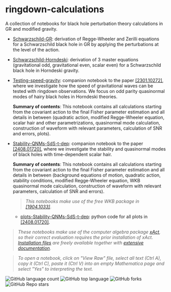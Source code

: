 # ringdown-calculations
A collection of notebooks for black hole perturbation theory calculations in GR and modified gravity.

- [Schwarzschild-GR](https://github.com/sergisl/ringdown-calculations/blob/main/Schwarzschild-GR.nb): derivation of Regge-Wheeler and Zerilli equations for a Schwarzschild black hole in GR by applying the perturbations at the level of the action.

- [Schwarzschild-Horndeski](https://github.com/sergisl/ringdown-calculations/blob/main/Schwarzschild-Horndeski.nb): derivation of 3 master equations (gravitational odd, gravitational even, scalar even) for a Schwarzschild black hole in Horndeski gravity.

- [Testing-speed-gravity](https://github.com/sergisl/ringdown-calculations/blob/main/Testing-speed-gravity.nb): companion notebook to the paper [[2301.10272]](https://arxiv.org/abs/2301.10272), where we investigate how the speed of gravitational waves can be tested with ringdown observations. We focus on odd parity quasinormal modes of hairy black holes in Horndeski theories.

  **Summary of contents**: This notebook contains all calculations starting from the covariant action to the final Fisher parameter estimation and all details in between (quadratic action, modified Regge-Wheeler equation, scalar hair and other parametrizations, quasinormal mode calculation, construction of waveform with relevant parameters, calculation of SNR and errors, plots).

- [Stability-QNMs-SdS-t-dep](https://github.com/sergisl/ringdown-calculations/blob/main/Stability-QNMs-SdS-t-depl.nb): companion notebook to the paper [[2408.01720]](https://arxiv.org/abs/2408.01720), where we investigate the stability and quasinormal modes of black holes with time-dependent scalar hair.

  **Summary of contents**: This notebook contains all calculations starting from the covariant action to the final Fisher parameter estimation and all details in between (background equations of motion, quadratic action, stability conditions, modified Regge-Wheeler equation, WKB quasinormal mode calculation, construction of waveform with relevant parameters, calculation of SNR and errors).
  > *This notebooks make use of the free WKB package in [[1904.1033]](http://arxiv.org/pdf/1904.10333.pdf)*.

  - [plots-Stability-QNMs-SdS-t-dep](https://github.com/sergisl/ringdown-calculations/blob/main/plots-Stability-QNMs-SdS-t-dep.ipynb): python code for all plots in [[2408.01720]](https://arxiv.org/abs/2408.01720).


> *These notebooks make use of the computer algebra package [xAct](http://www.xact.es/index.html), so their correct evaluation requires the prior installation of xAct. [Installation files](http://www.xact.es/download.html) are freely available together with [extensive documentation](http://www.xact.es/documentation.html).*

> *To open a notebook, click on "View Raw" file, select all text (Ctrl A), copy it (Ctrl C), paste it (Ctrl V) into an empty Mathematica page and select "Yes" to interpreting the text.*

<!--- ![GitHub all releases](https://img.shields.io/github/downloads/sergisl/ringdown-calculations/total) --->
<!--- ![Bitbucket open issues](https://img.shields.io/bitbucket/issues/sergisl/{ringdown-calculations}) --->

![GitHub language count](https://img.shields.io/github/languages/count/sergisl/ringdown-calculations)
![GitHub top language](https://img.shields.io/github/languages/top/sergisl/ringdown-calculations?color=yellow)
![GitHub forks](https://img.shields.io/github/forks/sergisl/ringdown-calculations?style=social)
![GitHub Repo stars](https://img.shields.io/github/stars/sergisl/ringdown-calculations?style=social)
